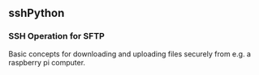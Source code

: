 <h2>sshPython</h2>
<h3>SSH Operation for SFTP</h3>

<p>Basic concepts for downloading and uploading files securely from e.g. a raspberry pi computer.</p>
